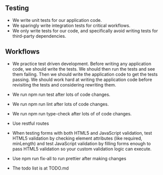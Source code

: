 ## Testing
- We write unit tests for our application code.
- We sparingly write integration tests for critical workflows.
- We only write tests for our code, and specifically avoid writing tests for third-party dependencies.

## Workflows
- We practice test driven development. Before writing any application code, we should write the tests. We should then run the tests and see them failing. Then we should write the application code to get the tests passing. We should work hard at writing the application code before revisiting the tests and considering rewriting them.
- We run npm run test after lots of code changes.
- We run npm run lint after lots of code changes.
- We run npm run type-check after lots of of code changes.

- Use restful routes
- When testing forms with both HTML5 and JavaScript validation, test HTML5 validation by checking element attributes
  (like required, minLength) and test JavaScript validation by filling forms enough to pass HTML5 validation so your
  custom validation logic can execute.
- Use npm run fix-all to run prettier after making changes
- The todo list is at TODO.md